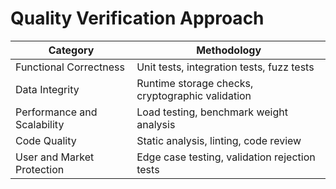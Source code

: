 # Quality Verification Approach

| Category                    | Methodology                                      |
| --------------------------- | ------------------------------------------------ |
| Functional Correctness      | Unit tests, integration tests, fuzz tests        |
| Data Integrity              | Runtime storage checks, cryptographic validation |
| Performance and Scalability | Load testing, benchmark weight analysis          |
| Code Quality                | Static analysis, linting, code review            |
| User and Market Protection  | Edge case testing, validation rejection tests    |
